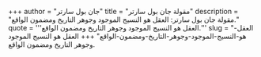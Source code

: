 +++
author = "جان بول سارتر"
title = "مقولة جان بول سارتر"
description = "مقولة جان بول سارتر: العقل هو النسيج الموجود وجوهر التاريخ ومضمون الواقع."
quote = '''العقل هو النسيج الموجود وجوهر التاريخ ومضمون الواقع.'''
slug = "العقل-هو-النسيج-الموجود-وجوهر-التاريخ-ومضمون-الواقع"
+++
العقل هو النسيج الموجود وجوهر التاريخ ومضمون الواقع.
